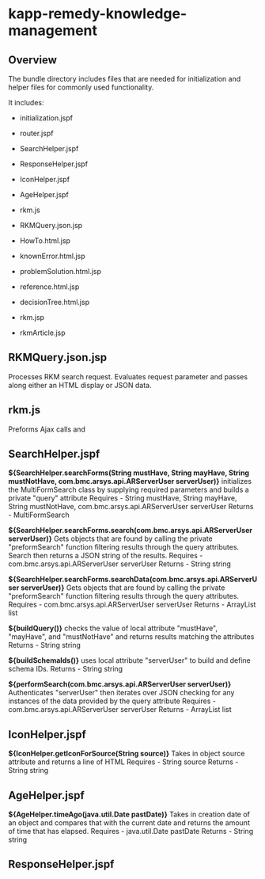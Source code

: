 # kapp-remedy-knowledge-management

## Overview
The bundle directory includes files that are needed for initialization and helper files for commonly used functionality.

It includes:

* initialization.jspf
* router.jspf
* SearchHelper.jspf
* ResponseHelper.jspf
* IconHelper.jspf
* AgeHelper.jspf

* rkm.js

* RKMQuery.json.jsp

* HowTo.html.jsp
* knownError.html.jsp
* problemSolution.html.jsp
* reference.html.jsp
* decisionTree.html.jsp

* rkm.jsp
* rkmArticle.jsp


## RKMQuery.json.jsp

Processes RKM search request. Evaluates request parameter and passes along either an HTML display or JSON data.


## rkm.js

Preforms Ajax calls and


## SearchHelper.jspf

**${SearchHelper.searchForms(String mustHave, String mayHave, String mustNotHave, com.bmc.arsys.api.ARServerUser serverUser)}**
initializes the MultiFormSearch class by supplying required parameters and builds a private "query" attribute
Requires - String mustHave, String mayHave, String mustNotHave, com.bmc.arsys.api.ARServerUser serverUser
Returns - MultiFormSearch

**${SearchHelper.searchForms.search(com.bmc.arsys.api.ARServerUser serverUser)}**
Gets objects that are found by calling the private "preformSearch" function filtering results through the query attributes. Search then returns a JSON string of the results.
Requires - com.bmc.arsys.api.ARServerUser serverUser
Returns - String string

**${SearchHelper.searchForms.searchData(com.bmc.arsys.api.ARServerUser serverUser)}**
Gets objects that are found by calling the private "preformSearch" function filtering results through the query attributes.
Requires - com.bmc.arsys.api.ARServerUser serverUser
Returns - ArrayList<LinkedHashMap> list

**${buildQuery()}**
checks the value of local attribute "mustHave", "mayHave", and "mustNotHave" and returns results matching the attributes
Returns - String string

**${buildSchemaIds()}**
uses local attribute "serverUser" to build and define schema IDs.
Returns - String string

**${performSearch(com.bmc.arsys.api.ARServerUser serverUser)}**
Authenticates "serverUser" then iterates over JSON checking for any instances of the data provided by the query attribute
Requires - com.bmc.arsys.api.ARServerUser serverUser
Returns - ArrayList<LinkedHashMap> list


## IconHelper.jspf

**${IconHelper.getIconForSource(String source)}**
Takes in object source attribute and returns a line of HTML
Requires - String source
Returns - String string


## AgeHelper.jspf

**${AgeHelper.timeAgo(java.util.Date pastDate)}**
Takes in creation date of an object and compares that with the current date and returns the amount of time that has elapsed.
Requires - java.util.Date pastDate
Returns - String string


## ResponseHelper.jspf

